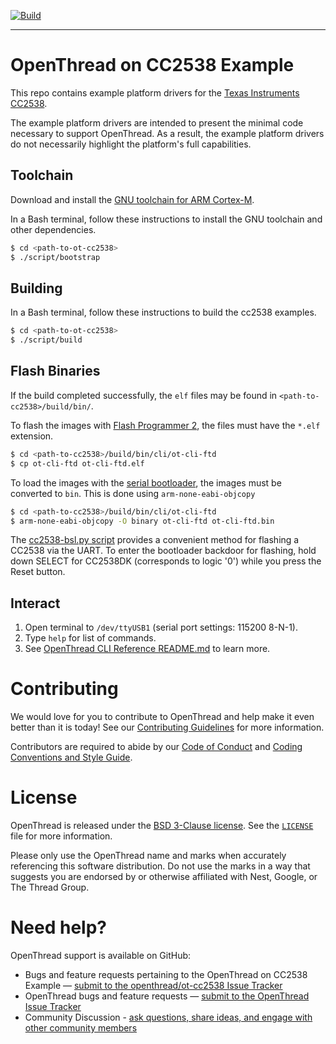 [![Build][ot-gh-action-build-svg]][ot-gh-action-build]

[ot-gh-action-build]: https://github.com/openthread/ot-cc2538/actions?query=workflow%3ABuild+branch%3Amain+event%3Apush
[ot-gh-action-build-svg]: https://github.com/openthread/ot-cc2538/workflows/Build/badge.svg?branch=main&event=push

---

# OpenThread on CC2538 Example

This repo contains example platform drivers for the [Texas Instruments CC2538][cc2538].

[cc2538]: http://www.ti.com/product/CC2538

The example platform drivers are intended to present the minimal code necessary to support OpenThread. As a result, the example platform drivers do not necessarily highlight the platform's full capabilities.

## Toolchain

Download and install the [GNU toolchain for ARM Cortex-M][gnu-toolchain].

[gnu-toolchain]: https://developer.arm.com/tools-and-software/open-source-software/developer-tools/gnu-toolchain/gnu-rm

In a Bash terminal, follow these instructions to install the GNU toolchain and other dependencies.

```bash
$ cd <path-to-ot-cc2538>
$ ./script/bootstrap
```

## Building

In a Bash terminal, follow these instructions to build the cc2538 examples.

```bash
$ cd <path-to-ot-cc2538>
$ ./script/build
```

## Flash Binaries

If the build completed successfully, the `elf` files may be found in `<path-to-cc2538>/build/bin/`.

To flash the images with [Flash Programmer 2][ti-flash-programmer-2], the files must have the `*.elf` extension.

```bash
$ cd <path-to-cc2538>/build/bin/cli/ot-cli-ftd
$ cp ot-cli-ftd ot-cli-ftd.elf
```

To load the images with the [serial bootloader][ti-cc2538-bootloader], the images must be converted to `bin`. This is done using `arm-none-eabi-objcopy`

```bash
$ cd <path-to-cc2538>/build/bin/cli/ot-cli-ftd
$ arm-none-eabi-objcopy -O binary ot-cli-ftd ot-cli-ftd.bin
```

The [cc2538-bsl.py script][cc2538-bsl-tool] provides a convenient method for flashing a CC2538 via the UART. To enter the bootloader backdoor for flashing, hold down SELECT for CC2538DK (corresponds to logic '0') while you press the Reset button.

[ti-flash-programmer-2]: http://www.ti.com/tool/flash-programmer
[ti-cc2538-bootloader]: http://www.ti.com/lit/an/swra466a/swra466a.pdf
[cc2538-bsl-tool]: https://github.com/JelmerT/cc2538-bsl

## Interact

1. Open terminal to `/dev/ttyUSB1` (serial port settings: 115200 8-N-1).
2. Type `help` for list of commands.
3. See [OpenThread CLI Reference README.md][cli] to learn more.

[cli]: https://github.com/openthread/openthread/blob/main/src/cli/README.md

# Contributing

We would love for you to contribute to OpenThread and help make it even better than it is today! See our [Contributing Guidelines](https://github.com/openthread/openthread/blob/main/CONTRIBUTING.md) for more information.

Contributors are required to abide by our [Code of Conduct](https://github.com/openthread/openthread/blob/main/CODE_OF_CONDUCT.md) and [Coding Conventions and Style Guide](https://github.com/openthread/openthread/blob/main/STYLE_GUIDE.md).

# License

OpenThread is released under the [BSD 3-Clause license](https://github.com/openthread/ot-cc2538/blob/main/LICENSE). See the [`LICENSE`](https://github.com/openthread/ot-cc2538/blob/main/LICENSE) file for more information.

Please only use the OpenThread name and marks when accurately referencing this software distribution. Do not use the marks in a way that suggests you are endorsed by or otherwise affiliated with Nest, Google, or The Thread Group.

# Need help?

OpenThread support is available on GitHub:

- Bugs and feature requests pertaining to the OpenThread on CC2538 Example — [submit to the openthread/ot-cc2538 Issue Tracker](https://github.com/openthread/ot-cc2538/issues)
- OpenThread bugs and feature requests — [submit to the OpenThread Issue Tracker](https://github.com/openthread/openthread/issues)
- Community Discussion - [ask questions, share ideas, and engage with other community members](https://github.com/openthread/openthread/discussions)
